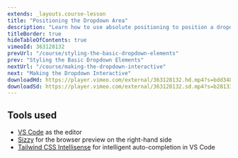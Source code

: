 ```yaml
---
extends: _layouts.course-lesson
title: "Positioning the Dropdown Area"
description: "Learn how to use absolute positioning to position a dropdown panel."
titleBorder: true
hideTableOfContents: true
vimeoId: 363128132
prevUrl: "/course/styling-the-basic-dropdown-elements"
prev: "Styling the Basic Dropdown Elements"
nextUrl: "/course/making-the-dropdown-interactive"
next: "Making the Dropdown Interactive"
downloadHd: https://player.vimeo.com/external/363128132.hd.mp4?s=bdd3482593448fb8f924eecb8d0e59406f4e8a1d&profile_id=175&download=1
downloadSd: https://player.vimeo.com/external/363128132.sd.mp4?s=b281331c0fd54944406609cc096e2a11b3ad2e75&profile_id=165&download=1
---
```


## Tools used

- [VS Code](https://code.visualstudio.com/) as the editor
- [Sizzy](https://adamwathan.me/sizzy) for the browser preview on the right-hand side
- [Tailwind CSS Intellisense](https://marketplace.visualstudio.com/items?itemName=bradlc.vscode-tailwindcss) for intelligent auto-completion in VS Code
